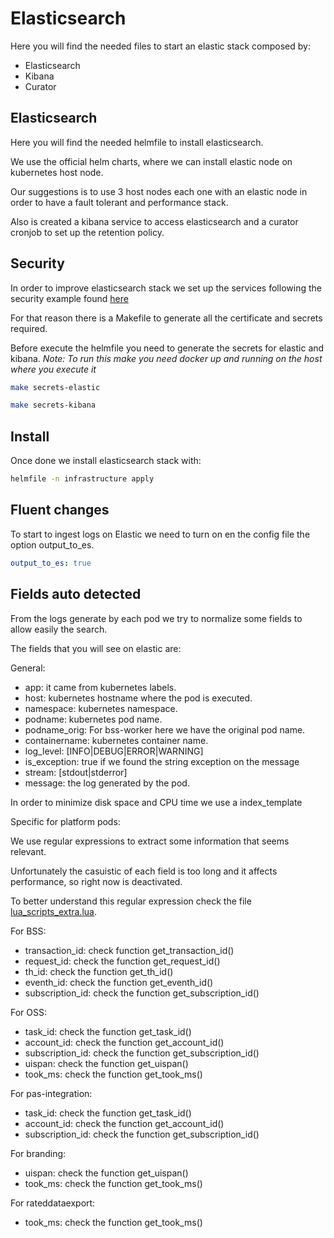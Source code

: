 # Elasticsearch

Here you will find the needed files to start an elastic stack composed by:

- Elasticsearch
- Kibana
- Curator


## Elasticsearch

Here you will find the needed helmfile to install elasticsearch.

We use the official helm charts, where we can install elastic node on kubernetes host node.

Our suggestions is to use 3 host nodes each one with an elastic node in order to have a fault tolerant and performance stack.

Also is created a kibana service to access elasticsearch and a curator cronjob to set up the retention policy.


## Security

In order to improve elasticsearch stack we set up the services following the security example found [here](https://github.com/elastic/helm-charts/tree/master/elasticsearch/examples/security)

For that reason there is a Makefile to generate all the certificate and secrets required.

Before execute the helmfile you need to generate the secrets for elastic and kibana. 
*Note: To run this make you need docker up and running on the host where you execute it*


```bash
make secrets-elastic

make secrets-kibana
```

## Install

Once done we install elasticsearch stack with:

```bash
helmfile -n infrastructure apply
```

## Fluent changes

To start to ingest logs on Elastic we need to turn on en the config file the option output_to_es.

```yaml
output_to_es: true
```

## Fields auto detected

From the logs generate by each pod we try to normalize some fields to allow easily the search.

The fields that you will see on elastic are:

General: 

* app: it came from kubernetes labels.
* host: kubernetes hostname where the pod is executed.
* namespace: kubernetes namespace.
* podname: kubernetes pod name.
* podname_orig: For bss-worker here we have the original pod name.
* containername: kubernetes container name.
* log_level: [INFO|DEBUG|ERROR|WARNING]
* is_exception: true if we found the string exception on the message
* stream: [stdout|stderror]
* message: the log generated by the pod.

In order to minimize disk space and CPU time we use a index_template
  
Specific for platform pods:

We use regular expressions to extract some information that seems relevant. 

Unfortunately the casuistic of each field is too long and it affects performance, so right now is deactivated.

To better understand this regular expression check the file [lua_scripts_extra.lua](../../filebase/config/fluentbit/lua_scripts_extra.lua).

For BSS:

* transaction_id: check function get_transaction_id()
* request_id: check the function get_request_id()
* th_id: check the function get_th_id()
* eventh_id: check the function get_eventh_id()
* subscription_id: check the function get_subscription_id()
  
For OSS:

* task_id: check the function get_task_id()
* account_id: check the function get_account_id()
* subscription_id: check the function get_subscription_id()
* uispan: check the function get_uispan()
* took_ms: check the function get_took_ms()

For pas-integration:

* task_id: check the function get_task_id()
* account_id: check the function get_account_id()
* subscription_id: check the function get_subscription_id()

For branding:

* uispan: check the function get_uispan()
* took_ms: check the function get_took_ms()

For rateddataexport:

* took_ms: check the function get_took_ms()

